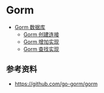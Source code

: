 <!-- ---
title: Gorm
date: 2020-10-09 08:49:13
category: showcode, gorm
--- -->

# Gorm

* [Gorm 数据库](gorm/gorm.md)
  * [Gorm 创建连接](gorm/gorm_open.md)
  * [Gorm 增加实现](gorm/gorm_create.md)
  * [Gorm 查找实现](gorm/gorm_find.md)

## 参考资料

- https://github.com/go-gorm/gorm

